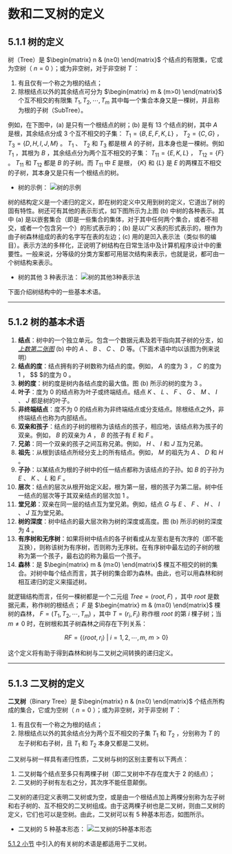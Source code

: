 # 数和二叉树的定义

## 5.1.1 树的定义
树（Tree）是 $\begin{matrix} n & (n≥0) \end{matrix}$ 个结点的有限集，它或为空树（ $n=0$ ）；或为非空树，对于非空树 $T$ ：
1. 有且仅有一个称之为根的结点；
2. 除根结点以外的其余结点可分为 $\begin{matrix} m & (m>0) \end{matrix}$ 个互不相交的有限集 $T_1,T_2,\cdots ,T_m$ 其中每一个集合本身又是一棵树，并且称为根的子树（SubTree）。

例如，在下图中，(a) 是只有一个根结点的树；(b) 是有 13 个结点的树，其中 $A$ 是根，其余结点分成 3 个互不相交的子集： $T_1=\{B,E,F,K,L\}$ ， $T_2=\{C,G\}$ ， $T_3=\{D,H,I,J,M\}$ 。 $T_1$ 、 $T_2$ 和 $T_3$ 都是根 $A$ 的子树，且本身也是一棵树。例如 $T_1$ ，其根为 $B$ ，其余结点分为两个互不相交的子集： $T_{11}=\{E,K,L\}$ ， $T_{12}=\{F\}$ 。 $T_{11}$ 和 $T_{12}$ 都是 $B$ 的子树。而 $T_{11}$ 中 $E$ 是根， $\{K\}$ 和 $\{L\}$ 是 $E$ 的两棵互不相交的子树，其本身又是只有一个根结点的树。

- <span id="树的示例">树的示例</span>：
  ![树的示例](https://static.owo.cab/notes/image/cs/ds/chapter05/树的示例.webp "树的示例")

树的结构定义是一个递归的定义，即在树的定义中又用到树的定义，它道出了树的固有特性。树还可有其他的表示形式，如下图所示为上图 (b) 中树的各种表示。其中 (a) 是以嵌套集合（即是一些集合的集体，对于其中任何两个集合，或者不相交，或者一个包含另一个）的形式表示的；(b) 是以广义表的形式表示的，根作为由子树森林组成的表的名字写在表的左边；(c) 用的是凹入表示法（类似书的编目）。表示方法的多样化，正说明了树结构在日常生活中及计算机程序设计中的重要性。一般来说，分等级的分类方案都可用层次结构来表示，也就是说，都可由一个树结构来表示。

- 树的其他 3 种表示法：
  ![树的其他3种表示法](https://static.owo.cab/notes/image/cs/ds/chapter05/树的其他3种表示法.webp "树的其他3种表示法")

下面介绍树结构中的一些基本术语。


---


## <span id="5.1.2树的基本术语">5.1.2 树的基本术语</span>
1. **结点**：树中的一个独立单元。包含一个数据元素及若干指向其子树的分支，如[*上数第二张图*](#树的示例) (b) 中的 $A$ 、 $B$ 、 $C$ 、 $D$ 等。（下面术语中均以该图为例来说明）
2. **结点的度**：结点拥有的子树数称为结点的度。例如， $A$ 的度为 $3$ ， $C$ 的度为 $1$ ， $$ $的度为 $0$ 。
3. **树的度**：树的度是树内各结点度的最大值。图 (b) 所示的树的度为 $3$ 。
4. **叶子**：度为 $0$ 的结点称为叶子或终端结点。结点 $K$ 、 $L$ 、 $F$ 、 $G$ 、 $M$ 、 $I$ 、 $J$ 都是树的叶子。
5. **非终端结点**：度不为 $0$ 的结点称为非终端结点或分支结点。除根结点之外，非终端结点也称为内部结点。
6. **双亲和孩子**：结点的子树的根称为该结点的孩子，相应地，该结点称为孩子的双亲。例如， $B$ 的双亲为 $A$ ， $B$ 的孩子有 $E$ 和 $F$ 。
7. **兄弟**：同一个双亲的孩子之间互称兄弟。例如， $H$ 、 $I$ 和 $J$ 互为兄弟。
8. **祖先**：从根到该结点所经分支上的所有结点。例如， $M$ 的祖先为 $A$ 、 $D$ 和 $H$ 。
9. **子孙**：以某结点为根的子树中的任一结点都称为该结点的子孙。如 $B$ 的子孙为 $E$ 、 $K$ 、 $L$ 和 $F$ 。
10. **层次**：结点的层次从根开始定义起，根为第一层，根的孩子为第二层。树中任一结点的层次等于其双亲结点的层次加 $1$ 。
11. **堂兄弟**：双亲在同一层的结点互为堂兄弟。例如，结点 $G$ 与 $E$ 、 $F$ 、 $H$ 、 $I$ 、 $J$ 互为堂兄弟。
12. **树的深度**：树中结点的最大层次称为树的深度或高度。图 (b) 所示的树的深度
为 $4$ 。
13. **有序树和无序树**：如果将树中结点的各子树看成从左至右是有次序的（即不能互换），则称该树为有序树，否则称为无序树。在有序树中最左边的子树的根称为第一个孩子，最右边的称为最后一个孩子。
14. **森林**：是 $\begin{matrix} m & (m≥0) \end{matrix}$ 棵互不相交的树的集合。对树中每个结点而言，其子树的集合即为森林。由此，也可以用森林和树相互递归的定义来描述树。

就逻辑结构而言，任何一棵树都是一个二元组 $Tree=(root,F)$ ，其中 $root$ 是数据元素，称作树的根结点； $F$ 是 $\begin{matrix} m & (m≥0) \end{matrix}$ 棵树的森林， $F=(T_1,T_2,\cdots ,T_m)$ ，其中 $T=(r_i,F_i)$ 称作根 $root$ 的第 $i$ 棵子树；当 $m≠0$ 时，在树根和其子树森林之间存在下列关系：

$$RF=\{\langle root,r_i\rangle\ |\ i=1,2,\cdots,m,\ m>0\}$$

这个定义将有助于得到森林和树与二叉树之间转换的递归定义。


---


## 5.1.3 二叉树的定义
**二叉树**（Binary Tree）是 $\begin{matrix} n & (n≥0) \end{matrix}$ 个结点所构成的集合，它或为空树（ $n=0$ ）；或为非空树，对于非空树 $T$ ：
1. 有且仅有一个称之为根的结点；
2. 除根结点以外的其余结点分为两个互不相交的子集 $T_1$ 和 $T_2$ ，分别称为 $T$ 的左子树和右子树，且 $T_1$ 和 $T_2$ 本身又都是二叉树。

二叉树与树一样具有递归性质，二叉树与树的区别主要有以下两点：
1. 二叉树每个结点至多只有两棵子树（即二叉树中不存在度大于 $2$ 的结点）；
2. 二叉树的子树有左右之分，其次序不能任意颠倒。

二叉树的递归定义表明二叉树或为空，或是由一个根结点加上两棵分别称为左子树和右子树的、互不相交的二叉树组成。由于这两棵子树也是二叉树，则由二叉树的定义，它们也可以是空树。由此，二叉树可以有 5 种基本形态，如图所示。

- 二叉树的 5 种基本形态：
  ![二叉树的5种基本形态](https://static.owo.cab/notes/image/cs/ds/chapter05/二叉树的5种基本形态.webp "二叉树的5种基本形态")

[5.1.2 小节](#5.1.2树的基本术语) 中引入的有关树的术语是都适用于二叉树。
